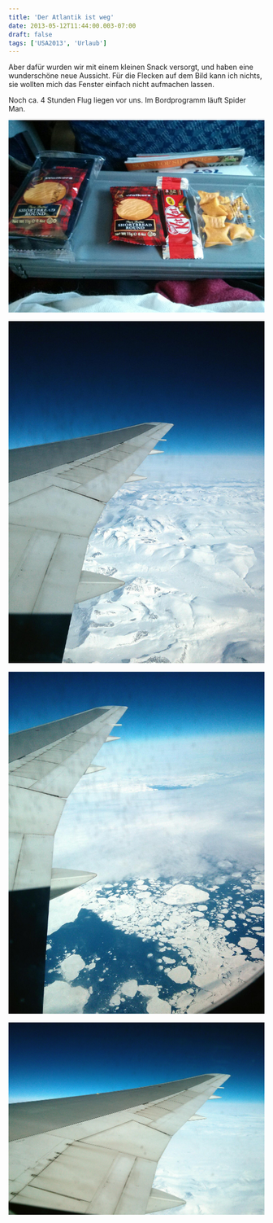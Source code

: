 ```yaml
---
title: 'Der Atlantik ist weg'
date: 2013-05-12T11:44:00.003-07:00
draft: false
tags: ['USA2013', 'Urlaub']
---
```


Aber dafür wurden wir mit einem kleinen Snack versorgt, und haben eine wunderschöne neue Aussicht. Für die Flecken auf dem Bild kann ich nichts, sie wollten mich das Fenster einfach nicht aufmachen lassen.

Noch ca. 4 Stunden Flug liegen vor uns. Im Bordprogramm läuft Spider Man.

![](/urlaub11to15-images/13/IMG_20130512_145614.jpg)

![](/urlaub11to15-images/13/IMG_20130512_150105_1.jpg)

![](/urlaub11to15-images/13/IMG_20130512_155141_1.jpg)

![](/urlaub11to15-images/13/IMG_20130512_150629_1.jpg)